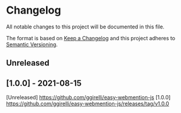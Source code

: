 # Changelog
All notable changes to this project will be documented in this file.

The format is based on [Keep a Changelog](http://keepachangelog.com/en/1.0.0/)
and this project adheres to [Semantic Versioning](http://semver.org/spec/v2.0.0.html).



## Unreleased

## [1.0.0] - 2021-08-15

[Unreleased] https://github.com/ggirelli/easy-webmention-js
[1.0.0] https://github.com/ggirelli/easy-webmention-js/releases/tag/v1.0.0
